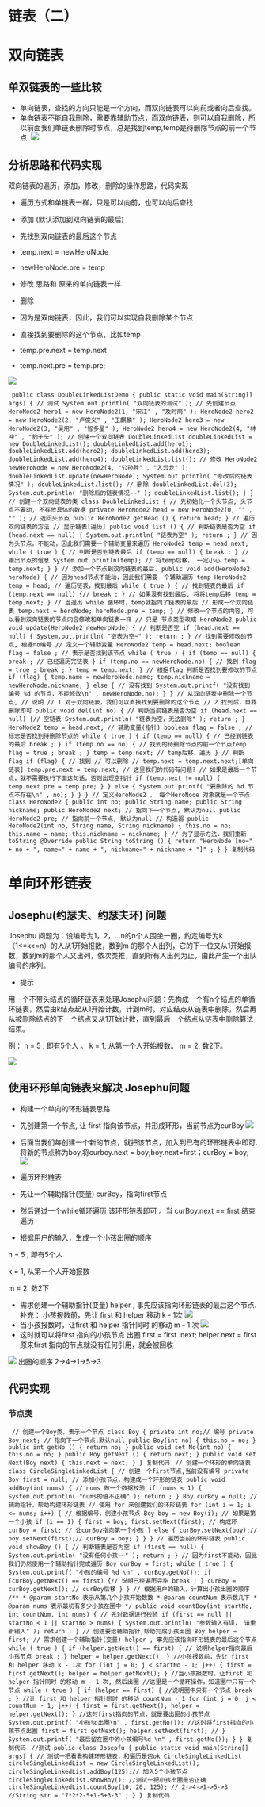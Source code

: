 # 链表（二） #

# 双向链表 #

## 单双链表的一些比较 ##

* 单向链表，查找的方向只能是一个方向，而双向链表可以向前或者向后查找。
* 单向链表不能自我删除，需要靠辅助节点，而双向链表，则可以自我删除，所以前面我们单链表删除时节点，总是找到temp,temp是待删除节点的前一个节点. ![](https://user-gold-cdn.xitu.io/2019/6/5/16b27402792f0ed0?imageView2/0/w/1280/h/960/ignore-error/1)

## 分析思路和代码实现 ##

双向链表的遍历，添加，修改，删除的操作思路，代码实现

* 遍历方式和单链表一样，只是可以向前，也可以向后查找
* 添加 (默认添加到双向链表的最后)

* 先找到双向链表的最后这个节点
* temp.next = newHeroNode
* newHeroNode.pre = temp

* 修改 思路和 原来的单向链表一样.
* 删除

* 因为是双向链表，因此，我们可以实现自我删除某个节点
* 直接找到要删除的这个节点，比如temp
* temp.pre.next = temp.next
* temp.next.pre = temp.pre;

![](https://user-gold-cdn.xitu.io/2019/6/5/16b274c4de91f4eb?imageView2/0/w/1280/h/960/ignore-error/1)

` public class DoubleLinkedListDemo { public static void main(String[] args) { // 测试 System.out.println( "双向链表的测试" ); // 先创建节点 HeroNode2 hero1 = new HeroNode2(1, "宋江" , "及时雨" ); HeroNode2 hero2 = new HeroNode2(2, "卢俊义" , "玉麒麟" ); HeroNode2 hero3 = new HeroNode2(3, "吴用" , "智多星" ); HeroNode2 hero4 = new HeroNode2(4, "林冲" , "豹子头" ); // 创建一个双向链表 DoubleLinkedList doubleLinkedList = new DoubleLinkedList(); doubleLinkedList.add(hero1); doubleLinkedList.add(hero2); doubleLinkedList.add(hero3); doubleLinkedList.add(hero4); doubleLinkedList.list(); // 修改 HeroNode2 newHeroNode = new HeroNode2(4, "公孙胜" , "入云龙" ); doubleLinkedList.update(newHeroNode); System.out.println( "修改后的链表情况" ); doubleLinkedList.list(); // 删除 doubleLinkedList.del(3); System.out.println( "删除后的链表情况~~" ); doubleLinkedList.list(); } } // 创建一个双向链表的类 class DoubleLinkedList { // 先初始化一个头节点, 头节点不要动, 不存放具体的数据 private HeroNode2 head = new HeroNode2(0, "" , "" ); // 返回头节点 public HeroNode2 getHead () { return head; } // 遍历双向链表的方法 // 显示链表[遍历] public void list () { // 判断链表是否为空 if (head.next == null) { System.out.println( "链表为空" ); return ; } // 因为头节点，不能动，因此我们需要一个辅助变量来遍历 HeroNode2 temp = head.next; while ( true ) { // 判断是否到链表最后 if (temp == null) { break ; } // 输出节点的信息 System.out.println(temp); // 将temp后移， 一定小心 temp = temp.next; } } // 添加一个节点到双向链表的最后. public void add(HeroNode2 heroNode) { // 因为head节点不能动，因此我们需要一个辅助遍历 temp HeroNode2 temp = head; // 遍历链表，找到最后 while ( true ) { // 找到链表的最后 if (temp.next == null) {// break ; } // 如果没有找到最后, 将将temp后移 temp = temp.next; } // 当退出 while 循环时，temp就指向了链表的最后 // 形成一个双向链表 temp.next = heroNode; heroNode.pre = temp; } // 修改一个节点的内容, 可以看到双向链表的节点内容修改和单向链表一样 // 只是 节点类型改成 HeroNode2 public void update(HeroNode2 newHeroNode) { // 判断是否空 if (head.next == null) { System.out.println( "链表为空~" ); return ; } // 找到需要修改的节点, 根据no编号 // 定义一个辅助变量 HeroNode2 temp = head.next; boolean flag = false ; // 表示是否找到该节点 while ( true ) { if (temp == null) { break ; // 已经遍历完链表 } if (temp.no == newHeroNode.no) { // 找到 flag = true ; break ; } temp = temp.next; } // 根据flag 判断是否找到要修改的节点 if (flag) { temp.name = newHeroNode.name; temp.nickname = newHeroNode.nickname; } else { // 没有找到 System.out.printf( "没有找到 编号 %d 的节点，不能修改\n" , newHeroNode.no); } } // 从双向链表中删除一个节点, // 说明 // 1 对于双向链表，我们可以直接找到要删除的这个节点 // 2 找到后，自我删除即可 public void del(int no) { // 判断当前链表是否为空 if (head.next == null) {// 空链表 System.out.println( "链表为空，无法删除" ); return ; } HeroNode2 temp = head.next; // 辅助变量(指针) boolean flag = false ; // 标志是否找到待删除节点的 while ( true ) { if (temp == null) { // 已经到链表的最后 break ; } if (temp.no == no) { // 找到的待删除节点的前一个节点temp flag = true ; break ; } temp = temp.next; // temp后移，遍历 } // 判断flag if (flag) { // 找到 // 可以删除 // temp.next = temp.next.next;[单向链表] temp.pre.next = temp.next; // 这里我们的代码有问题? // 如果是最后一个节点，就不需要执行下面这句话，否则出现空指针 if (temp.next != null) { temp.next.pre = temp.pre; } } else { System.out.printf( "要删除的 %d 节点不存在\n" , no); } } } // 定义HeroNode2 ， 每个HeroNode 对象就是一个节点 class HeroNode2 { public int no; public String name; public String nickname; public HeroNode2 next; // 指向下一个节点, 默认为null public HeroNode2 pre; // 指向前一个节点, 默认为null // 构造器 public HeroNode2(int no, String name, String nickname) { this.no = no; this.name = name; this.nickname = nickname; } // 为了显示方法，我们重新toString @Override public String toString () { return "HeroNode [no=" + no + ", name=" + name + ", nickname=" + nickname + "]" ; } } 复制代码`

# 单向环形链表 #

## Josephu(约瑟夫、约瑟夫环) 问题 ##

Josephu 问题为：设编号为1，2，…n的n个人围坐一圈，约定编号为k（1<=k<=n）的人从1开始报数，数到m 的那个人出列，它的下一位又从1开始报数，数到m的那个人又出列，依次类推，直到所有人出列为止，由此产生一个出队编号的序列。

* 提示

用一个不带头结点的循环链表来处理Josephu问题：先构成一个有n个结点的单循环链表，然后由k结点起从1开始计数，计到m时，对应结点从链表中删除，然后再从被删除结点的下一个结点又从1开始计数，直到最后一个结点从链表中删除算法结束。

例： n = 5 , 即有5个人 。 k = 1, 从第一个人开始报数。 m = 2, 数2下。

![](https://user-gold-cdn.xitu.io/2019/6/5/16b275c6f4bb5df9?imageView2/0/w/1280/h/960/ignore-error/1)

## 使用环形单向链表来解决 Josephu问题 ##

* 构建一个单向的环形链表思路

* 先创建第一个节点, 让 first 指向该节点，并形成环形，当前节点为curBoy ![](https://user-gold-cdn.xitu.io/2019/6/6/16b2bfd6acf8d35d?imageView2/0/w/1280/h/960/ignore-error/1)
* 后面当我们每创建一个新的节点，就把该节点，加入到已有的环形链表中即可.将新的节点称为boy,将curboy.next = boy;boy.next=first；curBoy = boy; ![](https://user-gold-cdn.xitu.io/2019/6/6/16b2bfe7e3c12aed?imageView2/0/w/1280/h/960/ignore-error/1)

* 遍历环形链表

* 先让一个辅助指针(变量) curBoy，指向first节点
* 然后通过一个while循环遍历 该环形链表即可 。当 curBoy.next == first 结束遍历

* 根据用户的输入，生成一个小孩出圈的顺序

n = 5 , 即有5个人

k = 1, 从第一个人开始报数

m = 2, 数2下

* 需求创建一个辅助指针(变量) helper , 事先应该指向环形链表的最后这个节点. 补充： 小孩报数前，先让 first 和 helper 移动 k - 1次 ![](https://user-gold-cdn.xitu.io/2019/6/6/16b2c065d29630ea?imageView2/0/w/1280/h/960/ignore-error/1)
* 当小孩报数时，让first 和 helper 指针同时 的移动 m - 1 次 ![](https://user-gold-cdn.xitu.io/2019/6/6/16b2c06fb78c270e?imageView2/0/w/1280/h/960/ignore-error/1)
* 这时就可以将first 指向的小孩节点 出圈 first = first .next; helper.next = first
原来first 指向的节点就没有任何引用，就会被回收

![](https://user-gold-cdn.xitu.io/2019/6/6/16b2c096ea532a05?imageView2/0/w/1280/h/960/ignore-error/1) 出圈的顺序 2->4->1->5->3

## 代码实现 ##

### 节点类 ###

` // 创建一个Boy类，表示一个节点 class Boy { private int no;// 编号 private Boy next; // 指向下一个节点,默认null public Boy(int no) { this.no = no; } public int getNo () { return no; } public void set No(int no) { this.no = no; } public Boy getNext () { return next; } public void set Next(Boy next) { this.next = next; } } 复制代码` ` // 创建一个环形的单向链表 class CircleSingleLinkedList { // 创建一个first节点,当前没有编号 private Boy first = null; // 添加小孩节点，构建成一个环形的链表 public void addBoy(int nums) { // nums 做一个数据校验 if (nums < 1) { System.out.println( "nums的值不正确" ); return ; } Boy curBoy = null; // 辅助指针，帮助构建环形链表 // 使用 for 来创建我们的环形链表 for (int i = 1; i <= nums; i++) { // 根据编号，创建小孩节点 Boy boy = new Boy(i); // 如果是第一个小孩 if (i == 1) { first = boy; first.setNext(first); // 构成环 curBoy = first; // 让curBoy指向第一个小孩 } else { curBoy.setNext(boy);// boy.setNext(first);// curBoy = boy; } } } // 遍历当前的环形链表 public void showBoy () { // 判断链表是否为空 if (first == null) { System.out.println( "没有任何小孩~~" ); return ; } // 因为first不能动，因此我们仍然使用一个辅助指针完成遍历 Boy curBoy = first; while ( true ) { System.out.printf( "小孩的编号 %d \n" , curBoy.getNo()); if (curBoy.getNext() == first) {// 说明已经遍历完毕 break ; } curBoy = curBoy.getNext(); // curBoy后移 } } // 根据用户的输入，计算出小孩出圈的顺序 /** * @param startNo 表示从第几个小孩开始数数 * @param countNum 表示数几下 * @param nums 表示最初有多少小孩在圈中 */ public void countBoy(int startNo, int countNum, int nums) { // 先对数据进行校验 if (first == null || startNo < 1 || startNo > nums) { System.out.println( "参数输入有误， 请重新输入" ); return ; } // 创建要给辅助指针,帮助完成小孩出圈 Boy helper = first; // 需求创建一个辅助指针(变量) helper , 事先应该指向环形链表的最后这个节点 while ( true ) { if (helper.getNext() == first) { // 说明helper指向最后小孩节点 break ; } helper = helper.getNext(); } //小孩报数前，先让 first 和 helper 移动 k - 1次 for (int j = 0; j < startNo - 1; j++) { first = first.getNext(); helper = helper.getNext(); } //当小孩报数时，让first 和 helper 指针同时 的移动 m - 1 次, 然后出圈 //这里是一个循环操作，知道圈中只有一个节点 while ( true ) { if (helper == first) { //说明圈中只有一个节点 break ; } //让 first 和 helper 指针同时 的移动 countNum - 1 for (int j = 0; j < countNum - 1; j++) { first = first.getNext(); helper = helper.getNext(); } //这时first指向的节点，就是要出圈的小孩节点 System.out.printf( "小孩%d出圈\n" , first.getNo()); //这时将first指向的小孩节点出圈 first = first.getNext(); helper.setNext(first); // } System.out.printf( "最后留在圈中的小孩编号%d \n" , first.getNo()); } } 复制代码` ` //测试 public class Josepfu { public static void main(String[] args) { // 测试一把看看构建环形链表，和遍历是否ok CircleSingleLinkedList circleSingleLinkedList = new CircleSingleLinkedList(); circleSingleLinkedList.addBoy(125);// 加入5个小孩节点 circleSingleLinkedList.showBoy(); //测试一把小孩出圈是否正确 circleSingleLinkedList.countBoy(10, 20, 125); // 2->4->1->5->3 //String str = "7*2*2-5+1-5+3-3" ; } } 复制代码`